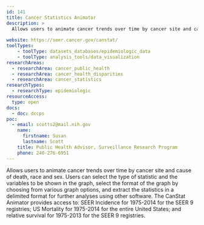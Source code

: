 ```yaml
---
id: 141
title: Cancer Statistics Animator
description: >
  Allows users to animate cancer trends over time by cancer site and cause of death, race and sex. 
  
website: https://seer.cancer.gov/canstat/
toolTypes:
    - toolType: datasets_databases/epidemiologic_data
    - toolType: analysis_tools/data_visualization
researchAreas:
  - researchArea: cancer_public_health
  - researchArea: cancer_health_disparities
  - researchArea: cancer_statistics
researchTypes:
  - researchType: epidemiologic
resourceAccess:
  type: open
docs:
  - doc: dccps
poc:
  - email: scotts2@mail.nih.gov
    name:
      firstname: Susan
      lastname: Scott
    title: Public Health Advisor, Surveillance Research Program
    phone: 240-276-6951
---
```

Allows users to animate cancer trends over time by cancer site and cause of death, race and sex. Users can select the type of statistic and the variables to be shown in the graph, select the format of the graph by choosing from various graph options, and extract the statistics in a delimited format for further analyses using other software. The CanStat Animator provides access to: SEER Incidence for 1975-2014 for the SEER 9 registries; US Mortality for 1975-2014 for the entire United States; and relative survival for 1975-2013 for the SEER 9 registries.
